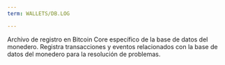 ```yaml
---
term: WALLETS/DB.LOG

---
```

Archivo de registro en Bitcoin Core específico de la base de datos del monedero. Registra transacciones y eventos relacionados con la base de datos del monedero para la resolución de problemas.